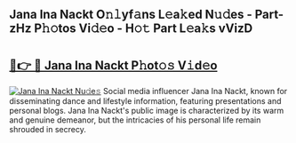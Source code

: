 ## Jana Ina Nackt O𝚗𝚕yf𝚊ns L𝚎a𝚔ed N𝚞𝚍es - Part-zHz P𝚑𝚘tos Vi𝚍𝚎o - H𝚘𝚝 Part L𝚎a𝚔s vVizD

# <h2><a href="http://kf10s4.oniu.top/?m=Jana+Ina+Nackt">🔗👉 🔴 Jana Ina Nackt P𝚑ot𝚘𝚜 V𝚒d𝚎o</a></h2>

[![Jana Ina Nackt Nu𝚍e𝚜](https://i.imgur.com/0qMVB7G.gif)](http://kf10s4.oniu.top/?m=Jana+Ina+Nackt)
Social media influencer Jana Ina Nackt, known for disseminating dance and lifestyle information, featuring presentations and personal blogs. Jana Ina Nackt's public image is characterized by its warm and genuine demeanor, but the intricacies of his personal life remain shrouded in secrecy.  
